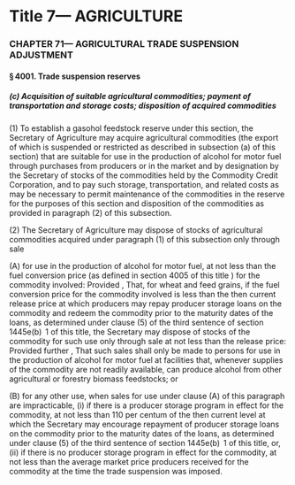 
# Title 7— AGRICULTURE
### CHAPTER 71— AGRICULTURAL TRADE SUSPENSION ADJUSTMENT
#### § 4001. Trade suspension reserves
##### (c) Acquisition of suitable agricultural commodities; payment of transportation and storage costs; disposition of acquired commodities

(1) To establish a gasohol feedstock reserve under this section, the Secretary of Agriculture may acquire agricultural commodities (the export of which is suspended or restricted as described in subsection (a) of this section) that are suitable for use in the production of alcohol for motor fuel through purchases from producers or in the market and by designation by the Secretary of stocks of the commodities held by the Commodity Credit Corporation, and to pay such storage, transportation, and related costs as may be necessary to permit maintenance of the commodities in the reserve for the purposes of this section and disposition of the commodities as provided in paragraph (2) of this subsection.

(2) The Secretary of Agriculture may dispose of stocks of agricultural commodities acquired under paragraph (1) of this subsection only through sale

(A) for use in the production of alcohol for motor fuel, at not less than the fuel conversion price (as defined in section 4005 of this title ) for the commodity involved: Provided , That, for wheat and feed grains, if the fuel conversion price for the commodity involved is less than the then current release price at which producers may repay producer storage loans on the commodity and redeem the commodity prior to the maturity dates of the loans, as determined under clause (5) of the third sentence of section 1445e(b)  1 of this title, the Secretary may dispose of stocks of the commodity for such use only through sale at not less than the release price: Provided further , That such sales shall only be made to persons for use in the production of alcohol for motor fuel at facilities that, whenever supplies of the commodity are not readily available, can produce alcohol from other agricultural or forestry biomass feedstocks; or

(B) for any other use, when sales for use under clause (A) of this paragraph are impracticable, (i) if there is a producer storage program in effect for the commodity, at not less than 110 per centum of the then current level at which the Secretary may encourage repayment of producer storage loans on the commodity prior to the maturity dates of the loans, as determined under clause (5) of the third sentence of section 1445e(b)  1 of this title, or, (ii) if there is no producer storage program in effect for the commodity, at not less than the average market price producers received for the commodity at the time the trade suspension was imposed.
